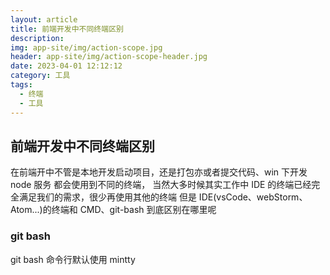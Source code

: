 ```yaml
---
layout: article
title: 前端开发中不同终端区别
description: 
img: app-site/img/action-scope.jpg
header: app-site/img/action-scope-header.jpg
date: 2023-04-01 12:12:12
category: 工具
tags:
  - 终端
  - 工具
---
```



## 前端开发中不同终端区别

在前端开中不管是本地开发启动项目，还是打包亦或者提交代码、win 下开发 node 服务
都会使用到不同的终端，
当然大多时候其实工作中 IDE 的终端已经完全满足我们的需求，很少再使用其他的终端
但是 IDE(vsCode、webStorm、Atom...)的终端和 CMD、git-bash 到底区别在哪里呢

### git bash

git bash 命令行默认使用 mintty
